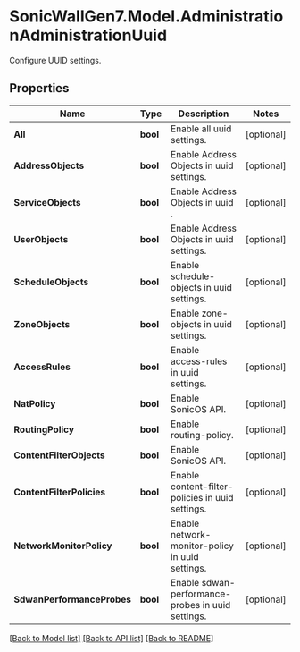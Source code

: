 # SonicWallGen7.Model.AdministrationAdministrationUuid
Configure UUID settings.

## Properties

Name | Type | Description | Notes
------------ | ------------- | ------------- | -------------
**All** | **bool** | Enable all uuid settings. | [optional] 
**AddressObjects** | **bool** | Enable Address Objects in uuid settings. | [optional] 
**ServiceObjects** | **bool** | Enable Address Objects in uuid . | [optional] 
**UserObjects** | **bool** | Enable Address Objects in uuid settings. | [optional] 
**ScheduleObjects** | **bool** | Enable schedule-objects in uuid settings. | [optional] 
**ZoneObjects** | **bool** | Enable zone-objects in uuid settings. | [optional] 
**AccessRules** | **bool** | Enable access-rules in uuid settings. | [optional] 
**NatPolicy** | **bool** | Enable SonicOS API. | [optional] 
**RoutingPolicy** | **bool** | Enable routing-policy. | [optional] 
**ContentFilterObjects** | **bool** | Enable SonicOS API. | [optional] 
**ContentFilterPolicies** | **bool** | Enable content-filter-policies in uuid settings. | [optional] 
**NetworkMonitorPolicy** | **bool** | Enable network-monitor-policy in uuid settings. | [optional] 
**SdwanPerformanceProbes** | **bool** | Enable sdwan-performance-probes in uuid settings. | [optional] 

[[Back to Model list]](../README.md#documentation-for-models) [[Back to API list]](../README.md#documentation-for-api-endpoints) [[Back to README]](../README.md)

